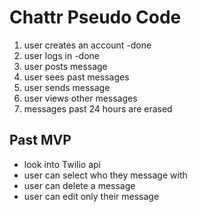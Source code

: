 # Chattr Pseudo Code
1. user creates an account -done
2. user logs in -done
3. user posts message
3. user sees past messages
3. user sends message
4. user views other messages
5. messages past 24 hours are erased


## Past MVP
- look into Twilio api
- user can select who they message with
- user can delete a message
- user can edit only their message
